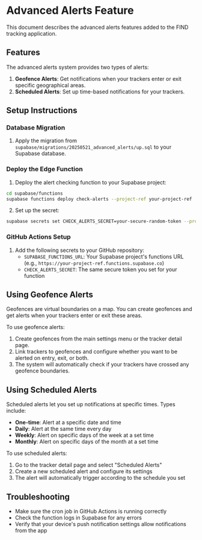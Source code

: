 # Advanced Alerts Feature

This document describes the advanced alerts features added to the FIND tracking application.

## Features

The advanced alerts system provides two types of alerts:

1. **Geofence Alerts**: Get notifications when your trackers enter or exit specific geographical areas.
2. **Scheduled Alerts**: Set up time-based notifications for your trackers.

## Setup Instructions

### Database Migration

1. Apply the migration from `supabase/migrations/20250521_advanced_alerts/up.sql` to your Supabase database.

### Deploy the Edge Function

1. Deploy the alert checking function to your Supabase project:

```bash
cd supabase/functions
supabase functions deploy check-alerts --project-ref your-project-ref
```

2. Set up the secret:

```bash
supabase secrets set CHECK_ALERTS_SECRET=your-secure-random-token --project-ref your-project-ref
```

### GitHub Actions Setup

1. Add the following secrets to your GitHub repository:
   - `SUPABASE_FUNCTIONS_URL`: Your Supabase project's functions URL (e.g., `https://your-project-ref.functions.supabase.co`)
   - `CHECK_ALERTS_SECRET`: The same secure token you set for your function

## Using Geofence Alerts

Geofences are virtual boundaries on a map. You can create geofences and get alerts when your trackers enter or exit these areas.

To use geofence alerts:

1. Create geofences from the main settings menu or the tracker detail page.
2. Link trackers to geofences and configure whether you want to be alerted on entry, exit, or both.
3. The system will automatically check if your trackers have crossed any geofence boundaries.

## Using Scheduled Alerts

Scheduled alerts let you set up notifications at specific times. Types include:

- **One-time**: Alert at a specific date and time
- **Daily**: Alert at the same time every day
- **Weekly**: Alert on specific days of the week at a set time
- **Monthly**: Alert on specific days of the month at a set time

To use scheduled alerts:

1. Go to the tracker detail page and select "Scheduled Alerts"
2. Create a new scheduled alert and configure its settings
3. The alert will automatically trigger according to the schedule you set

## Troubleshooting

- Make sure the cron job in GitHub Actions is running correctly
- Check the function logs in Supabase for any errors
- Verify that your device's push notification settings allow notifications from the app
